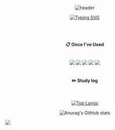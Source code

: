 <!--
**moonjaehyun/moonjaehyun** is a ✨ _special_ ✨ repository because its `README.md` (this file) appears on your GitHub profile.

Here are some ideas to get you started:

- 🔭 I’m currently working on ...
- 🌱 I’m currently learning ...
- 👯 I’m looking to collaborate on ...
- 🤔 I’m looking for help with ...
- 💬 Ask me about ...
- 📫 How to reach me: ...
- 😄 Pronouns: ...
- ⚡ Fun fact: ...
-->


<div align="center"> 

![header](https://capsule-render.vercel.app/api?type=waving&color=1D24CA&text=&animation=twinkling&height=80)

[![Typing SVG](https://readme-typing-svg.demolab.com?font=Alkatra&weight=500&size=45&duration=4000&pause=3&color=5356FF&center=false&vCenter=false&multiline=true&repeat=true&width=1000&height=100&lines=Welcome+to+Jaehyun's+GitHub!👋)](https://git.io/typing-svg)

 <br/>
 <br/>
  
####  :clipboard: Once I've Used 
  
 <br/>

<img src="https://img.shields.io/badge/Python-3776AB?style=for-the-badge&logo=Python&logoColor=white"> 
 

<img src="https://img.shields.io/badge/VSC-007ACC?style=for-the-badge&logo=VisualStudioCode&logoColor=white">
<img src="https://img.shields.io/badge/github-181717?style=for-the-badge&logo=github&logoColor=white"> <img src="https://img.shields.io/badge/Anaconda-44A833?style=for-the-badge&logo=Anaconda&logoColor=white"> <img src="https://img.shields.io/badge/Slack-4A154B?style=for-the-badge&logo=Slack&logoColor=white">




 
   <br/>
   <br/>
 
#### :pencil2: Study log
 
  <br/>
  
[![Top Langs](https://github-readme-stats.vercel.app/api/top-langs/?username=moonjaehyun)](https://github.com/anuraghazra/github-readme-stats)
  


![Anurag's GitHub stats](https://github-readme-stats.vercel.app/api?username=moonjaehyun&show_icons=true&theme=radical)
</div>


<a href="https://www.instagram.com/m._.jaehyun/"><img src="https://img.shields.io/badge/Instagram-E4405F?style=flat-square&logo=Instagram&logoColor=white"/></a>